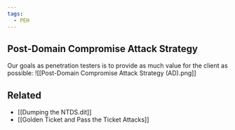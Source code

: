 ```yaml
---
tags:
  - PEH
---
```

## Post-Domain Compromise Attack Strategy
Our goals as penetration testers is to provide as much value for the client as possible:
![[Post-Domain Compromise Attack Strategy (AD).png]]
## Related
- [[Dumping the NTDS.dit]]
- [[Golden Ticket and Pass the Ticket Attacks]]